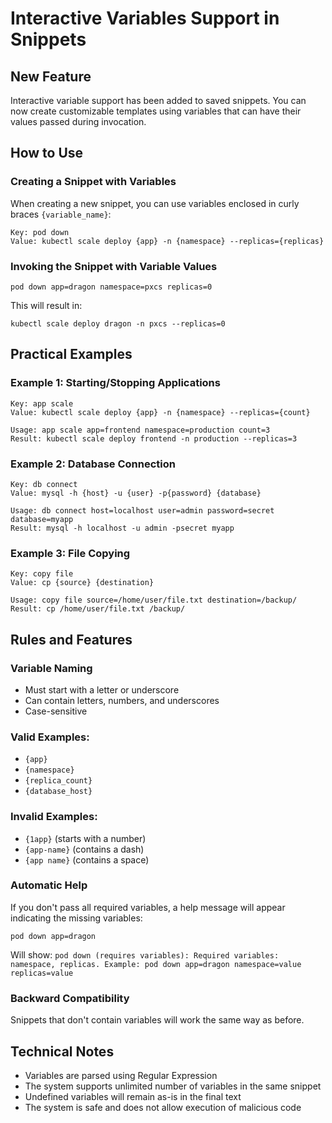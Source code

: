 # Interactive Variables Support in Snippets

## New Feature

Interactive variable support has been added to saved snippets. You can now create customizable templates using variables that can have their values passed during invocation.

## How to Use

### Creating a Snippet with Variables

When creating a new snippet, you can use variables enclosed in curly braces `{variable_name}`:

```
Key: pod down
Value: kubectl scale deploy {app} -n {namespace} --replicas={replicas}
```

### Invoking the Snippet with Variable Values

```
pod down app=dragon namespace=pxcs replicas=0
```

This will result in:
```
kubectl scale deploy dragon -n pxcs --replicas=0
```

## Practical Examples

### Example 1: Starting/Stopping Applications
```
Key: app scale
Value: kubectl scale deploy {app} -n {namespace} --replicas={count}

Usage: app scale app=frontend namespace=production count=3
Result: kubectl scale deploy frontend -n production --replicas=3
```

### Example 2: Database Connection
```
Key: db connect
Value: mysql -h {host} -u {user} -p{password} {database}

Usage: db connect host=localhost user=admin password=secret database=myapp
Result: mysql -h localhost -u admin -psecret myapp
```

### Example 3: File Copying
```
Key: copy file
Value: cp {source} {destination}

Usage: copy file source=/home/user/file.txt destination=/backup/
Result: cp /home/user/file.txt /backup/
```

## Rules and Features

### Variable Naming
- Must start with a letter or underscore
- Can contain letters, numbers, and underscores
- Case-sensitive

### Valid Examples:
- `{app}`
- `{namespace}`
- `{replica_count}`
- `{database_host}`

### Invalid Examples:
- `{1app}` (starts with a number)
- `{app-name}` (contains a dash)
- `{app name}` (contains a space)

### Automatic Help

If you don't pass all required variables, a help message will appear indicating the missing variables:

```
pod down app=dragon
```

Will show: `pod down (requires variables): Required variables: namespace, replicas. Example: pod down app=dragon namespace=value replicas=value`

### Backward Compatibility

Snippets that don't contain variables will work the same way as before.

## Technical Notes

- Variables are parsed using Regular Expression
- The system supports unlimited number of variables in the same snippet
- Undefined variables will remain as-is in the final text
- The system is safe and does not allow execution of malicious code